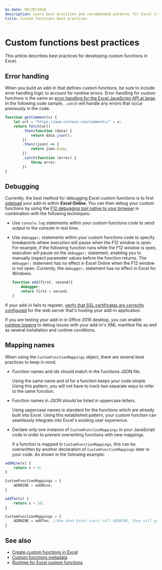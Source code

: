 ```yaml
---
ms.date: 09/20/2018
description: Learn best practices and recommended patterns for Excel custom functions.
title: Custom functions best practices
---
```


# Custom functions best practices

This article describes best practices for developing custom functions in Excel.

## Error handling

When you build an add-in that defines custom functions, be sure to include error handling logic to account for runtime errors. Error handling for custom functions is the same as [error handling for the Excel JavaScript API at large](excel-add-ins-error-handling.md). In the following code sample, `.catch` will handle any errors that occur previously in the code.

```js
function getComment(x) {
    let url = "https://www.contoso.com/comments/" + x;
    return fetch(url)
        .then(function (data) {
            return data.json();
        })
        .then((json) => {
            return json.body;
        })
        .catch(function (error) {
            throw error;
        })
}
```

## Debugging

Currently, the best method for debugging Excel custom functions is to first [sideload](../testing/sideload-office-add-ins-for-testing.md) your add-in within **Excel Online**. You can then debug your custom functions by using the [F12 debugging tool native to your browser](../testing/debug-add-ins-in-office-online.md) in combination with the following techniques:

- Use `console.log` statements within your custom functions code to send output to the console in real time.

- Use `debugger;` statements within your custom functions code to specify breakpoints where execution will pause when the F12 window is open. For example, if the following function runs while the F12 window is open, execution will pause on the `debugger;` statement, enabling you to manually inspect parameter values before the function returns. The `debugger;` statement has no effect in Excel Online when the F12 window is not open. Currently, the `debugger;` statement has no effect in Excel for Windows.

    ```js
    function add(first, second){
        debugger;
        return first + second;
    }
    ```

If your add-in fails to register, [verify that SSL certificates are correctly configured](https://github.com/OfficeDev/generator-office/blob/master/src/docs/ssl.md) for the web server that's hosting your add-in application.

If you are testing your add-in in Office 2016 desktop, you can enable [runtime logging](../testing/troubleshoot-manifest.md#use-runtime-logging-to-debug-your-add-in) to debug issues with your add-in's XML manifest file as well as several installation and runtime conditions.


## Mapping names

When using the `CustomFunctionMappings` object, there are several best practices to keep in mind.

* Function names and ids should match in the functions JSON file.

    Using the same name and id for a function keeps your code simple. Using this pattern, you will not have to track two separate ways to refer to the same function.  

* Function names in JSON should be listed in uppercase letters.

    Using uppercase names is standard for the functions which are already built into Excel. Using this established pattern, your custom function can seamlessly integrate into Excel's existing user experience.

* Declare only one instance of `CustomFunctionMappings` in your JavaScript code in order to prevent overwriting functions with new mappings.

    If a function is mapped in `CustomFunctionMappings`, this can be overwritten by another declaration of `CustomFunctionMappings` later in your code. As shown in the following example: 

```js
addNine(x) {
    return x + 9;
}

CustomFunctionMappings = {
    ADDNINE = addNine;
}

addTen(x) {
    return x + 10;
}

CustomFunctionMappings = {
    ADDNINE = addTen; //Now when Excel users call ADDNINE, they will get addTen
}
```


## See also

- [Create custom functions in Excel](custom-functions-overview.md)
- [Custom functions metadata](custom-functions-json.md)
- [Runtime for Excel custom functions](custom-functions-runtime.md)
